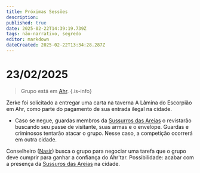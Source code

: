 ```yaml
---
title: Próximas Sessões
description: 
published: true
date: 2025-02-22T14:39:19.739Z
tags: não-narrativo, segredo
editor: markdown
dateCreated: 2025-02-22T13:34:28.287Z
---
```


# 23/02/2025
> Grupo está em [Ahr](/lugares/plano-material/drafeon/sudeste-de-drafeon/ahr).
{.is-info}

Zerke foi solicitado a entregar uma carta na taverna A Lâmina do Escorpião em Ahr, como parte do pagamento de sua entrada ilegal na cidade.
 - Caso se negue, guardas membros da [Sussurros das Areias](/faccoes/faccoes-independentes/sussurros-das-areias) o revistarão buscando seu passe de visitante, suas armas e o envelope. Guardas e criminosos tentarão atacar o grupo. Nesse caso, a competição ocorrerá em outra cidade.
 
Conselheiro ([Nasir](/individuos/nasir-farrokhzad)) busca o grupo para negociar uma tarefa que o grupo deve cumprir para ganhar a confiança do Ahr'tar. Possibilidade: acabar com a presença da [Sussuros das Areias](/faccoes/faccoes-independentes/sussurros-das-areias) na cidade.
